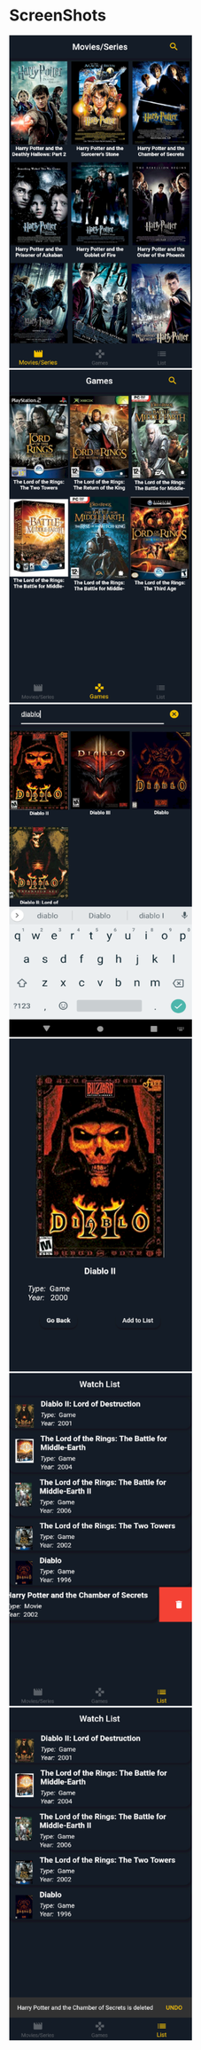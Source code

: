 # ScreenShots

<img src= /screenshots/home.png height= "600" width = "330"> <img src= /screenshots/games.png height= "600" width = "330">
<img src= /screenshots/diablo.png height= "600" width = "330"> <img src= /screenshots/detail.png height= "600" width = "330">
<img src= /screenshots/list.png height= "600" width = "330"> <img src= /screenshots/undo.png height= "600" width = "330">

